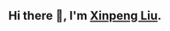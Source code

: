 ## Hi there 👋, I'm <a href="https://www.linkedin.com/in/xinpeng-liu/">Xinpeng Liu</a>.

<!--
**davidlxp/davidlxp** is a ✨ _special_ ✨ repository because its `README.md` (this file) appears on your GitHub profile.

Here are some ideas to get you started:

- 🔭 I’m currently working on Mixed Reality Mobile App
- 🌱 I’m currently learning Algorithms
- 👯 I’m looking to collaborate on web or mobile development projects
- 🤔 I’m looking for help with...
- 💬 Ask me about C++ and Python
- ⚡ Fun fact: I love weight-lifting!
- 📫 How to reach me: https://www.linkedin.com/in/xinpeng-liu/

-->
